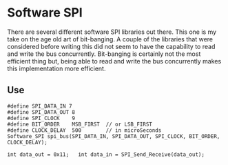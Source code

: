 Software SPI
============

There are several different software SPI libraries out there. This one is my take on the age old art of bit-banging. A couple of the libraries that were considered before writing this did not seem to have the capability to read and write the bus concurrently. Bit-banging is certainly not the most efficient thing but, being able to read and write the bus concurrently makes this implementation more efficient.

Use
---

`#define SPI_DATA_IN 7`  
`#define SPI_DATA_OUT 8`  
`#define SPI_CLOCK    9`  
`#define BIT_ORDER    MSB_FIRST  // or LSB_FIRST`  
`#define CLOCK_DELAY  500        // in microSeconds`  
`Software_SPI spi_bus(SPI_DATA_IN, SPI_DATA_OUT, SPI_CLOCK, BIT_ORDER, CLOCK_DELAY);`  

`int data_out = 0x11;  
int data_in = SPI_Send_Receive(data_out);`
  